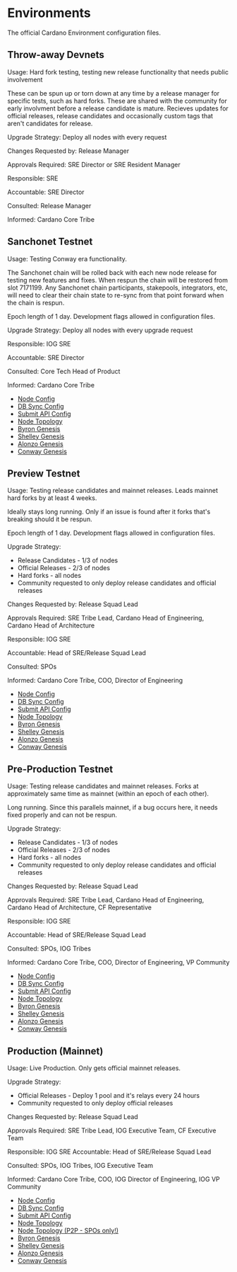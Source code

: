 # Environments

The official Cardano Environment configuration files.

## Throw-away Devnets

Usage: Hard fork testing, testing new release functionality that needs public involvement

These can be spun up or torn down at any time by a release manager for specific tests, such as hard forks.
These are shared with the community for early involvment before a release candidate is mature.
Recieves updates for official releases, release candidates and occasionally custom tags that aren't candidates for release.

Upgrade Strategy: Deploy all nodes with every request

Changes Requested by: Release Manager

Approvals Required: SRE Director or SRE Resident Manager

Responsible: SRE

Accountable: SRE Director

Consulted: Release Manager

Informed: Cardano Core Tribe

## Sanchonet Testnet

Usage: Testing Conway era functionality.

The Sanchonet chain will be rolled back with each new node release for testing new features and fixes.
When respun the chain will be restored from slot 7171199.  Any Sanchonet chain participants, stakepools,
integrators, etc, will need to clear their chain state to re-sync from that point forward when the chain is respun.

Epoch length of 1 day. Development flags allowed in configuration files.

Upgrade Strategy: Deploy all nodes with every upgrade request

Responsible: IOG SRE

Accountable: SRE Director

Consulted: Core Tech Head of Product

Informed: Cardano Core Tribe

- [Node Config](environments/sanchonet/config.json)
- [DB Sync Config](environments/sanchonet/db-sync-config.json)
- [Submit API Config](environments/sanchonet/submit-api-config.json)
- [Node Topology](environments/sanchonet/topology.json)
- [Byron Genesis](environments/sanchonet/byron-genesis.json)
- [Shelley Genesis](environments/sanchonet/shelley-genesis.json)
- [Alonzo Genesis](environments/sanchonet/alonzo-genesis.json)
- [Conway Genesis](environments/sanchonet/conway-genesis.json)

## Preview Testnet

Usage: Testing release candidates and mainnet releases. Leads mainnet hard forks by at least 4 weeks.

Ideally stays long running. Only if an issue is found after it forks that's breaking should it be respun.

Epoch length of 1 day. Development flags allowed in configuration files.

Upgrade Strategy:

- Release Candidates - 1/3 of nodes
- Official Releases - 2/3 of nodes
- Hard forks - all nodes
- Community requested to only deploy release candidates and official releases

Changes Requested by: Release Squad Lead

Approvals Required: SRE Tribe Lead, Cardano Head of Engineering, Cardano Head of Architecture

Responsible: IOG SRE

Accountable: Head of SRE/Release Squad Lead

Consulted: SPOs

Informed: Cardano Core Tribe, COO, Director of Engineering

- [Node Config](environments/preview/config.json)
- [DB Sync Config](environments/preview/db-sync-config.json)
- [Submit API Config](environments/preview/submit-api-config.json)
- [Node Topology](environments/preview/topology.json)
- [Byron Genesis](environments/preview/byron-genesis.json)
- [Shelley Genesis](environments/preview/shelley-genesis.json)
- [Alonzo Genesis](environments/preview/alonzo-genesis.json)
- [Conway Genesis](environments/preview/conway-genesis.json)

## Pre-Production Testnet

Usage: Testing release candidates and mainnet releases. Forks at approximately same time as mainnet (within an epoch of each other).

Long running. Since this parallels mainnet, if a bug occurs here, it needs fixed properly and can not be respun.

Upgrade Strategy:

- Release Candidates - 1/3 of nodes
- Official Releases - 2/3 of nodes
- Hard forks - all nodes
- Community requested to only deploy release candidates and official releases

Changes Requested by: Release Squad Lead

Approvals Required: SRE Tribe Lead, Cardano Head of Engineering, Cardano Head of Architecture, CF Representative

Responsible: IOG SRE

Accountable: Head of SRE/Release Squad Lead

Consulted: SPOs, IOG Tribes

Informed: Cardano Core Tribe, COO, Director of Engineering, VP Community

- [Node Config](environments/preprod/config.json)
- [DB Sync Config](environments/preprod/db-sync-config.json)
- [Submit API Config](environments/preprod/submit-api-config.json)
- [Node Topology](environments/preprod/topology.json)
- [Byron Genesis](environments/preprod/byron-genesis.json)
- [Shelley Genesis](environments/preprod/shelley-genesis.json)
- [Alonzo Genesis](environments/preprod/alonzo-genesis.json)
- [Conway Genesis](environments/preprod/conway-genesis.json)

## Production (Mainnet)

Usage: Live Production. Only gets official mainnet releases.

Upgrade Strategy:

- Official Releases - Deploy 1 pool and it's relays every 24 hours
- Community requested to only deploy official releases

Changes Requested by: Release Squad Lead

Approvals Required: SRE Tribe Lead, IOG Executive Team, CF Executive Team

Responsible: IOG SRE
Accountable: Head of SRE/Release Squad Lead

Consulted: SPOs, IOG Tribes, IOG Executive Team

Informed: Cardano Core Tribe, COO, IOG Director of Engineering, IOG VP Community

- [Node Config](environments/mainnet/config.json)
- [DB Sync Config](environments/mainnet/db-sync-config.json)
- [Submit API Config](environments/mainnet/submit-api-config.json)
- [Node Topology](environments/mainnet/topology.json)
- [Node Topology (P2P - SPOs only!)](environments/mainnet/topology-p2p.json)
- [Byron Genesis](environments/mainnet/byron-genesis.json)
- [Shelley Genesis](environments/mainnet/shelley-genesis.json)
- [Alonzo Genesis](environments/mainnet/alonzo-genesis.json)
- [Conway Genesis](environments/mainnet/conway-genesis.json)
